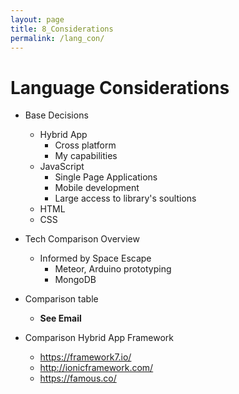 ```yaml
---
layout: page
title: 8_Considerations
permalink: /lang_con/
---
```

# Language Considerations
* Base Decisions
    * Hybrid App
        * Cross platform
        * My capabilities
    * JavaScript
        * Single Page Applications
        * Mobile development
        * Large access to library's soultions
    * HTML
    * CSS

* Tech Comparison Overview
    * Informed by Space Escape
        * Meteor, Arduino prototyping
        * MongoDB

* Comparison table
    * __See Email__

* Comparison Hybrid App Framework
    * https://framework7.io/
    * http://ionicframework.com/
    * https://famous.co/
